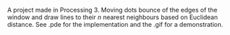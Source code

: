 A project made in Processing 3. Moving dots bounce of the edges of the window and draw lines to their *n* nearest neighbours based on Euclidean distance. See .pde for the implementation and the .gif for a demonstration.
